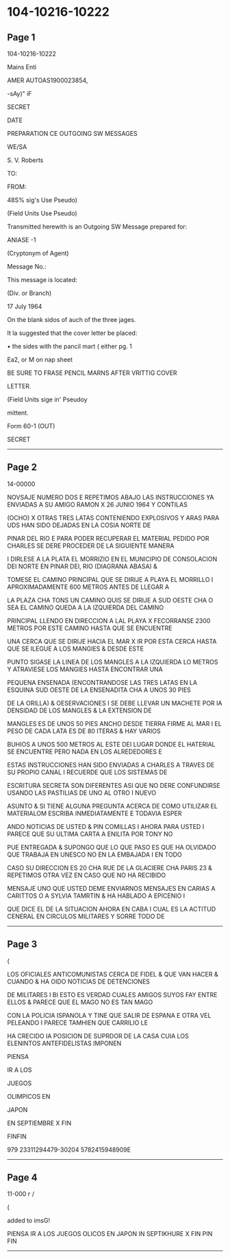 # 104-10216-10222

## Page 1

104-10216-10222

Mains Enti

AMER AUTOAS1900023854,

-sAy)" iF

SECRET

DATE

PREPARATION CE OUTGOING SW MESSAGES

WE/SA

S. V. Roberts

TO:

FROM:

48S% sig's Use Pseudo)

(Field Units Use Pseudo)

Transmitted herewith is an Outgoing SW Message prepared for:

ANIASE -1

(Cryptonym of Agent)

Message No.:

This message is located:

(Div. or Branch)

17 July 1964

On the blank sidos of auch of the three jages.

It la suggested that the cover letter be placed:

• the sides with the pancil mart ( either pg. 1

Ea2, or M on nap sheet

BE SURE TO FRASE PENCIL MARNS AFTER VRITTIG COVER

LETTER.

(Field Units sige in' Pseudoy

mittent.

Form 60-1 (OUT)

SECRET

---

## Page 2

14-00000

NOVSAJE NUMERO DOS E REPETIMOS ABAJO LAS INSTRUCCIONES YA ENVIADAS A SU AMIGO RAMON X 26 JUNIO 1964 Y CONTILAS

(OCHO) X OTRAS TRES LATAS CONTENIENDO EXPLOSIVOS Y ARAS PARA UDS HAN SIDO DEJADAS EN LA COSIA NORTE DE

PINAR DEL RIO E PARA PODER RECUPERAR EL MATERIAL PEDIDO POR CHARLES SE DERE PROCEDER DE LA SIGUIENTE MANERA

I DIRLESE A LA PLATA EL MORRIZIO EN EL MUNICIPIO DE CONSOLACION DEI NORTE EN PINAR DEI, RIO (DIAGRANA ABASA) &

TOMESE EL CAMINO PRINCIPAL QUE SE DIRIJE A PLAYA EL MORRILLO I APROXIMADAMENTE 600 METROS ANTES DE LLEGAR A

LA PLAZA CHA TONS UN CAMINO QUIS SE DIRIJE A SUD OESTE CHA O SEA EL CAMINO QUEDA A LA IZQUIERDA DEL CAMINO

PRINCIPAL LLENDO EN DIRECCION A LAL PLAYA X FECORRANSE 2300 METROS POR ESTE CAMINO HASTA QUE SE ENCUENTRE

UNA CERCA QUE SE DIRIJE HACIA EL MAR X IR POR ESTA CERCA HASTA QUE SE ILEGUE A LOS MANGIES & DESDE ESTE

PUNTO SIGASE LA LINEA DE LOS MANGLES A LA IZQUIERDA LO METROS Y ATRAVIESE LOS MANGIES HASTA ENCONTRAR UNA

PEQUENA ENSENADA (ENCONTRANDOSE LAS TRES LATAS EN LA ESQUINA SUD OESTE DE LA ENSENADITA CHA A UNOS 30 PIES

DE LA ORILLA) & OESERVACIONES I SE DEBE LLEVAR UN MACHETE POR IA DENSIDAD DE LOS MANGLES & LA EXTENSION DE

MANGLES ES DE UNOS 50 PIES ANCHO DESDE TIERRA FIRME AL MAR I EL PESO DE CADA LATA ES DE 80 ITERAS & HAY VARIOS

BUHIOS A UNOS 500 METROS AL ESTE DEI LUGAR DONDE EL HATERIAL SE ENCUENTRE PERO NADA EN LOS ALREDEDORES E

ESTAS INSTRUCCIONES HAN SIDO ENVIADAS A CHARLES A TRAVES DE SU PROPIO CANAL I RECUERDE QUE LOS SISTEMAS DE

ESCRITURA SECRETA SON DIFERENTES ASI QUE NO DERE CONFUNDIRSE USANDO LAS PASTILIAS DE UNO AL OTRO I NUEVO

ASUNTO & SI TIENE ALGUNA PREGUNTA ACERCA DE COMO UTILIZAR EL MATERIALOM ESCRIBA INMEDIATAMENTE E TODAVIA ESPER

ANDO NOTICIAS DE USTED & PIN COMILLAS I AHORA PARA USTED I PARECE QUE SU ULTIMA CARTA A ENILITA POR TONY NO

PUE ENTREGADA & SUPONGO QUE LO QUE PASO ES QUE HA OLVIDADO QUE TRABAJA EN UNESCO NO EN LA EMBAJADA I EN TODO

CASO SU DIRECCION ES 20 CHA RUE DE LA GLACIERE CHA PARIS 23 & REPETIMOS OTRA VEZ EN CASO QUE NO HA RECIBIDO

MENSAJE UNO QUE USTED DEME ENVIARNOS MENSAJES EN CARIAS A CARITTOS O A SYLVIA TAMRTIN & HA HABLADO A EPICENIO I

QUE DICE EL DE LA SITUACION AHORA EN CABA I CUAL ES LA ACTITUD CENERAL EN CIRCULOS MILITARES Y SORRE TODO DE

---

## Page 3

(

LOS OFICIALES ANTICOMUNISTAS CERCA DE FIDEL & QUE VAN HACER & CUANDO & HA OIDO NOTICIAS DE DETENCIONES

DE MILITARES I BI ESTO ES VERDAD CUALES AMIGOS SUYOS FAY ENTRE ELLOS & PARECE QUE EL MAGO NO ES TAN MAGO

CON LA POLICIA ISPANOLA Y TINE QUE SALIR DE ESPANA E OTRA VEL PELEANDO I PARECE TAMHIEN QUE CARRILIO LE

HA CRECIDO IA POSICION DE SUPRDOR DE LA CASA CUIA LOS ELENINTOS ANTEFIDELISTAS IMPONEN

PIENSA

IR A LOS

JUEGOS

OLIMPICOS EN

JAPON

EN SEPTIEMBRE X FIN

FINFIN

979 23311294479-30204 5782415948909E

---

## Page 4

11-000 г /

(

added to imsG!

PIENSA IR A LOS JUEGOS OLICOS EN JAPON IN SEPTIKHURE X FIN PIN FIN

---

